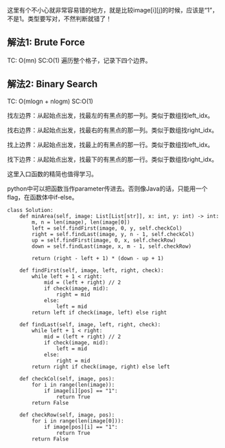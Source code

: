 这里有个不小心就非常容易错的地方，就是比较image[i][j]的时候，应该是“1”，不是1。类型要写对，不然判断就错了！

## 解法1: Brute Force
TC: O(mn) SC:O(1)
遍历整个格子，记录下四个边界。

## 解法2: Binary Search
TC: O(mlogn + nlogm) SC:O(1)

找左边界：从起始点出发，找最左的有黑点的那一列。类似于数组找left_idx。

找右边界：从起始点出发，找最右的有黑点的那一列。类似于数组找right_idx。

找上边界：从起始点出发，找最上的有黑点的那一行。类似于数组找left_idx。

找下边界：从起始点出发，找最下的有黑点的那一行。类似于数组找right_idx。

这里入口函数的精简也值得学习。

python中可以把函数当作parameter传进去。否则像Java的话，只能用一个flag，在函数体中if-else。


```
class Solution:
    def minArea(self, image: List[List[str]], x: int, y: int) -> int:
        m, n = len(image), len(image[0])
        left = self.findFirst(image, 0, y, self.checkCol)
        right = self.findLast(image, y, n - 1, self.checkCol)
        up = self.findFirst(image, 0, x, self.checkRow)
        down = self.findLast(image, x, m - 1, self.checkRow)
        
        return (right - left + 1) * (down - up + 1)
    
    def findFirst(self, image, left, right, check):
        while left + 1 < right:
            mid = (left + right) // 2
            if check(image, mid):
                right = mid
            else:
                left = mid
        return left if check(image, left) else right
    
    def findLast(self, image, left, right, check):
        while left + 1 < right:
            mid = (left + right) // 2
            if check(image, mid):
                left = mid
            else:
                right = mid
        return right if check(image, right) else left
    
    def checkCol(self, image, pos):
        for i in range(len(image)):
            if image[i][pos] == "1":
                return True
        return False
    
    def checkRow(self, image, pos):
        for i in range(len(image[0])):
            if image[pos][i] == "1":
                return True
        return False
```
